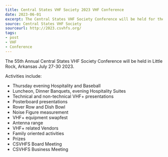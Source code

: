 ```yaml
---
title: Central States VHF Society 2023 VHF Conference
date: 2023-06-01
excerpt: The Central States VHF Society Conference will be held for the 55th year this July.
source: Central States VHF Society
sourceurl: http://2023.csvhfs.org/
tags:
- post
- VHF
- Conference
---
```

The 55th Annual Central States VHF Society Conference will be held in Little Rock, Arkansas July 27-30 2023. 

Activities include:

- Thursday evening Hospitality and Baseball
- Luncheon, Dinner Banquets, evening Hospitality Suites
- Technical and non-technical VHF+ presentations
- Posterboard presentations
- Rover Row and Dish Bowl
- Noise Figure measurement
- VHF+ equipment swapfest
- Antenna range
- VHF+ related Vendors
- Family oriented activities
- Prizes
- CSVHFS Board Meeting
- CSVHFS Business Meeting